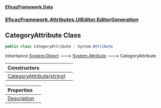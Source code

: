 #### [EficazFramework.Data](EficazFrameworkData.md 'EficazFramework Data')
### [EficazFramework.Attributes.UIEditor.EditorGeneration](EficazFrameworkData.md#EficazFramework.Attributes.UIEditor.EditorGeneration 'EficazFramework.Attributes.UIEditor.EditorGeneration')

## CategoryAttribute Class

```csharp
public class CategoryAttribute : System.Attribute
```

Inheritance [System.Object](https://docs.microsoft.com/en-us/dotnet/api/System.Object 'System.Object') &#129106; [System.Attribute](https://docs.microsoft.com/en-us/dotnet/api/System.Attribute 'System.Attribute') &#129106; CategoryAttribute

| Constructors | |
| :--- | :--- |
| [CategoryAttribute(string)](EficazFramework.Attributes.UIEditor.EditorGeneration/CategoryAttribute/CategoryAttribute(string).md 'EficazFramework.Attributes.UIEditor.EditorGeneration.CategoryAttribute.CategoryAttribute(string)') | |

| Properties | |
| :--- | :--- |
| [Description](EficazFramework.Attributes.UIEditor.EditorGeneration/CategoryAttribute/Description.md 'EficazFramework.Attributes.UIEditor.EditorGeneration.CategoryAttribute.Description') | |
